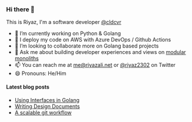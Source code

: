 ### Hi there 👋

This is Riyaz, I'm a software developer [@cldcvr](https://cldcvr.com)

- 🔭 I’m currently working on Python & Golang
- 🚢 I deploy my code on AWS with Azure DevOps / Github Actions
- 👯 I’m looking to collaborate more on Golang based projects
- 💬 Ask me about building developer experiences and views on [modular monoliths](https://engineering.shopify.com/blogs/engineering/deconstructing-monolith-designing-software-maximizes-developer-productivity)
- 📫 You can reach me at me@riyazali.net or [@riyaz2302](https://twitter.com/riyaz2302) on Twitter
- 😄 Pronouns: He/Him

#### Latest blog posts

- [Using Interfaces in Golang](https://riyazali.net/posts/using-interfaces-in-go/)
- [Writing Design Documents](https://riyazali.net/posts/design-docs/)
- [A scalable git workflow](https://riyazali.net/posts/git-workflow/)

<!-- let's not bother with this for now
![Riyaz's github stats](https://github-readme-stats.vercel.app/api?username=riyaz-ali&count_private=true&show_icons=true)
-->
